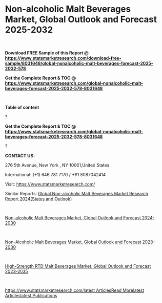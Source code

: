 <h1>Non-alcoholic Malt Beverages Market, Global Outlook and Forecast 2025-2032</h1><br/><p><strong>Download FREE Sample of this Report @ <a href="https://www.statsmarketresearch.com/download-free-sample/8031648/global-nonalcoholic-malt-beverages-forecast-2025-2032-578">https://www.statsmarketresearch.com/download-free-sample/8031648/global-nonalcoholic-malt-beverages-forecast-2025-2032-578</a></strong></p>
 
 
 
 <div><b>Get the Complete Report & TOC @ <a href="https://www.statsmarketresearch.com/global-nonalcoholic-malt-beverages-forecast-2025-2032-578-8031648">https://www.statsmarketresearch.com/global-nonalcoholic-malt-beverages-forecast-2025-2032-578-8031648</a></b></div>
 
 
 
 <p><br />
 
 <b>Table of content</b></p>
 
 
 
 <p>? </p>
 
 
 
 <div><b>Get the Complete Report & TOC @ <a href="https://www.statsmarketresearch.com/global-nonalcoholic-malt-beverages-forecast-2025-2032-578-8031648">https://www.statsmarketresearch.com/global-nonalcoholic-malt-beverages-forecast-2025-2032-578-8031648</a></b></div>
 
 
 
 <p>? </p>
 
 
 
 <p><b>CONTACT US:</b><br />
 
 276 5th Avenue, New York , NY 10001,United States<br />
 
 International: (+1) 646 781 7170 / +91 8087042414<br />
 
 Visit: <a href="https://www.statsmarketresearch.com/">https://www.statsmarketresearch.com/</a><br />
 
 Similar Reports: <a href="https://www.statsmarketresearch.com/global-nonalcoholic-malt-beverages-forecast-2025-2032-578-8031648">Global Non-alcoholic Malt Beverages Market Research Report 2024(Status and Outlook)</a><br />
 
 <br />
 
 <a href="https://www.statsmarketresearch.com/global-nonalcoholic-malt-beverages-forecast-2025-2032-578-8031648">Non-alcoholic Malt Beverages Market, Global Outlook and Forecast 2024-2030</a><br />
 
 <br />
 
 <a href="https://www.statsmarketresearch.com/global-nonalcoholic-malt-beverages-forecast-2025-2032-578-8031648">Non-Alcoholic Malt Beverages Market, Global Outlook and Forecast 2023-2030</a><br />
 
 <br />
 
 <a href="https://www.statsmarketresearch.com/global-nonalcoholic-malt-beverages-forecast-2025-2032-578-8031648">High-Strength RTD Malt Beverages Market, Global Outlook and Forecast 2023-2035</a><br />
 
 <br />
 
 <a href="https://gyeongbokgung.com">https://www.statsmarketresearch.com/</a><a href="https://hallyeomaritime.com">latest Articles</a><a href="https://jingwansa.com">Read More</a><a href="https://nguoiviet.jp/">latest Articles</a><a href="https://www.intelmarketresearch.com/">latest Publications</a></p>